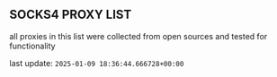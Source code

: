 ## SOCKS4 PROXY LIST

all proxies in this list were collected from open sources and tested for functionality

last update: `2025-01-09 18:36:44.666728+00:00`